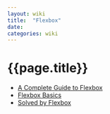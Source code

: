 ```yaml
---
layout: wiki
title:  "Flexbox"
date:
categories: wiki
---
```


# {{page.title}}

* [A Complete Guide to Flexbox](http://css-tricks.com/snippets/css/a-guide-to-flexbox/)
* [Flexbox Basics](http://wesbos.com/flexbox-basics/)
* [Solved by Flexbox](http://philipwalton.github.io/solved-by-flexbox/)
